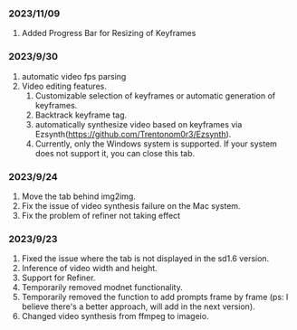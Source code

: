 ### 2023/11/09
1. Added Progress Bar for Resizing of Keyframes

### 2023/9/30
1. automatic video fps parsing
2. Video editing features.
   1. Customizable selection of keyframes or automatic generation of keyframes.
   2. Backtrack keyframe tag.
   3. automatically synthesize video based on keyframes via Ezsynth(https://github.com/Trentonom0r3/Ezsynth).
   4. Currently, only the Windows system is supported. If your system does not support it, you can close this tab.

### 2023/9/24
1. Move the tab behind img2img.
2. Fix the issue of video synthesis failure on the Mac system.
3. Fix the problem of refiner not taking effect

### 2023/9/23
1. Fixed the issue where the tab is not displayed in the sd1.6 version.
2. Inference of video width and height.
3. Support for Refiner.
4. Temporarily removed modnet functionality.
5. Temporarily removed the function to add prompts frame by frame (ps: I believe there's a better approach, will add in the next version).
6. Changed video synthesis from ffmpeg to imageio.
